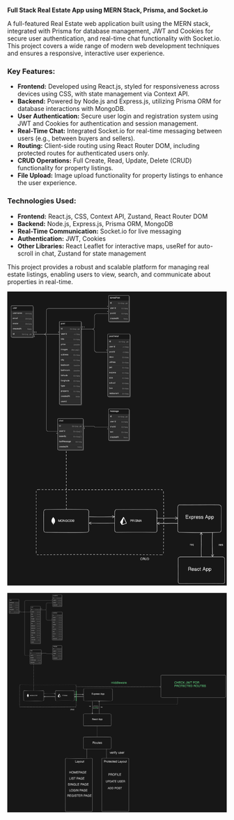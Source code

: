 **Full Stack Real Estate App using MERN Stack, Prisma, and Socket.io**

A full-featured Real Estate web application built using the MERN stack, integrated with Prisma for database management, JWT and Cookies for secure user authentication, and real-time chat functionality with Socket.io. This project covers a wide range of modern web development techniques and ensures a responsive, interactive user experience.

### **Key Features:**
- **Frontend:** Developed using React.js, styled for responsiveness across devices using CSS, with state management via Context API.
- **Backend:** Powered by Node.js and Express.js, utilizing Prisma ORM for database interactions with MongoDB.
- **User Authentication:** Secure user login and registration system using JWT and Cookies for authentication and session management.
- **Real-Time Chat:** Integrated Socket.io for real-time messaging between users (e.g., between buyers and sellers).
- **Routing:** Client-side routing using React Router DOM, including protected routes for authenticated users only.
- **CRUD Operations:** Full Create, Read, Update, Delete (CRUD) functionality for property listings.
- **File Upload:** Image upload functionality for property listings to enhance the user experience.

### **Technologies Used:**
- **Frontend:** React.js, CSS, Context API, Zustand, React Router DOM
- **Backend:** Node.js, Express.js, Prisma ORM, MongoDB
- **Real-Time Communication:** Socket.io for live messaging
- **Authentication:** JWT, Cookies
- **Other Libraries:** React Leaflet for interactive maps, useRef for auto-scroll in chat, Zustand for state management

This project provides a robust and scalable platform for managing real estate listings, enabling users to view, search, and communicate about properties in real-time.


![alt text](ER-DIAGRAM/1.png)
<!-- ------------------------------------ -->
![alt text](ER-DIAGRAM/2.png)